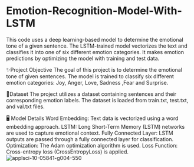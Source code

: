 # Emotion-Recognition-Model-With-LSTM
This code uses a deep learning-based model to determine the emotional tone of a given sentence. The LSTM-trained model vectorizes the text and classifies it into one of six different emotion categories. It makes emotion predictions by optimizing the model with training and test data.

✨Project Objective
The goal of this project is to determine the emotional tone of given sentences. The model is trained to classify six different emotion categories:
Joy, Anger, Love, Sadness ,Fear and Surprise.

🧾Dataset
The project utilizes a dataset containing sentences and their corresponding emotion labels. The dataset is loaded from train.txt, test.txt, and val.txt files.

🖥️ Model Details
Word Embedding: Text data is vectorized using a word embedding approach.
LSTM: Long Short-Term Memory (LSTM) networks are used to capture emotional context.
Fully Connected Layer: LSTM outputs are passed through a fully connected layer for classification.
Optimization: The Adam optimization algorithm is used.
Loss Function: Cross-entropy loss (CrossEntropyLoss) is applied.
![applsci-10-05841-g004-550](https://github.com/user-attachments/assets/17422c63-4d33-461d-b369-7ca626676ac0)
